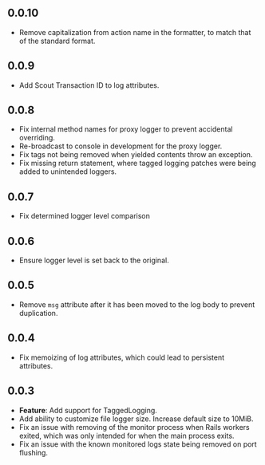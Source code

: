 ## 0.0.10
* Remove capitalization from action name in the formatter, to match that of the standard format.

## 0.0.9
* Add Scout Transaction ID to log attributes.

## 0.0.8
* Fix internal method names for proxy logger to prevent accidental overriding.
* Re-broadcast to console in development for the proxy logger.
* Fix tags not being removed when yielded contents throw an exception.
* Fix missing return statement, where tagged logging patches were being added to unintended loggers.

## 0.0.7
* Fix determined logger level comparison

## 0.0.6
* Ensure logger level is set back to the original.

## 0.0.5
* Remove `msg` attribute after it has been moved to the log body to prevent duplication.

## 0.0.4
* Fix memoizing of log attributes, which could lead to persistent attributes.

## 0.0.3
* **Feature**: Add support for TaggedLogging.
* Add ability to customize file logger size. Increase default size to 10MiB.
* Fix an issue with removing of the monitor process when Rails workers exited, which was only intended for when the main process exits.
* Fix an issue with the known monitored logs state being removed on port flushing.
